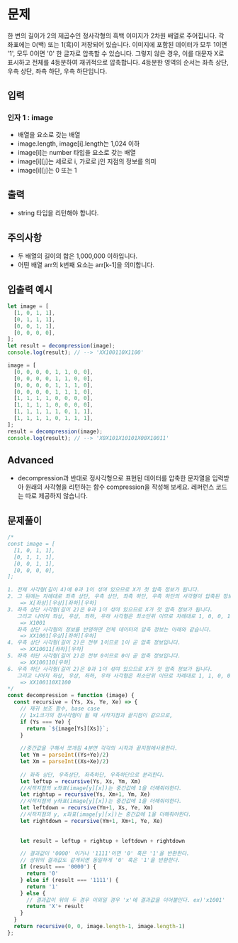 # 문제
한 변의 길이가 2의 제곱수인 정사각형의 흑백 이미지가 2차원 배열로 주어집니다. 각 좌표에는 0(백) 또는 1(흑)이 저장되어 있습니다. 이미지에 포함된 데이터가 모두 1이면 '1', 모두 0이면 '0' 한 글자로 압축할 수 있습니다. 그렇지 않은 경우, 이를 대문자 X로 표시하고 전체를 4등분하여 재귀적으로 압축합니다. 4등분한 영역의 순서는 좌측 상단, 우측 상단, 좌측 하단, 우측 하단입니다.

## 입력
### 인자 1 : image
* 배열을 요소로 갖는 배열
* image.length, image[i].length는 1,024 이하
* image[i]는 number 타입을 요소로 갖는 배열
* image[i][j]는 세로로 i, 가로로 j인 지점의 정보를 의미
* image[i][j]는 0 또는 1

## 출력
* string 타입을 리턴해야 합니다.

## 주의사항
* 두 배열의 길이의 합은 1,000,000 이하입니다.
* 어떤 배열 arr의 k번째 요소는 arr[k-1]을 의미합니다.

## 입출력 예시
```javascript
let image = [
  [1, 0, 1, 1],
  [0, 1, 1, 1],
  [0, 0, 1, 1],
  [0, 0, 0, 0],
];
let result = decompression(image);
console.log(result); // --> 'XX100110X1100​'

image = [
  [0, 0, 0, 0, 1, 1, 0, 0],
  [0, 0, 0, 0, 1, 1, 0, 0],
  [0, 0, 0, 0, 1, 1, 1, 0],
  [0, 0, 0, 0, 1, 1, 1, 0],
  [1, 1, 1, 1, 0, 0, 0, 0],
  [1, 1, 1, 1, 0, 0, 0, 0],
  [1, 1, 1, 1, 1, 0, 1, 1],
  [1, 1, 1, 1, 0, 1, 1, 1],
];
result = decompression(image);
console.log(result); // --> 'X0X101X10101X00X10011'
```

## Advanced
* decompression과 반대로 정사각형으로 표현된 데이터를 압축한 문자열을 입력받아 원래의 사각형을 리턴하는 함수 compression을 작성해 보세요. 레퍼런스 코드는 따로 제공하지 않습니다.

## 문제풀이
```javascript
/*
const image = [
  [1, 0, 1, 1],
  [0, 1, 1, 1],
  [0, 0, 1, 1],
  [0, 0, 0, 0],
];

1. 전체 사각형(길이 4)에 0과 1이 섞여 있으므로 X가 첫 압축 정보가 됩니다. 
2. 그 뒤에는 차례대로 좌측 상단, 우측 상단, 좌측 하단, 우측 하단의 사각형이 압축된 정보가 나와야 합니다.
    => X[좌상][우상][좌하][우하]
3. 좌측 상단 사각형(길이 2)은 0과 1이 섞여 있으므로 X가 첫 압축 정보가 됩니다. 
   그리고 나머지 좌상, 우상, 좌하, 우하 사각형은 최소단위 이므로 차례대로 1, 0, 0, 1 을 그대로 적습니다.
    => X1001
   좌측 상단 사각형의 정보를 반영하면 전체 데이터의 압축 정보는 아래와 같습니다.
    => XX1001[우상][좌하][우하]
4. 우측 상단 사각형(길이 2)은 전부 1이므로 1이 곧 압축 정보입니다. 
    => XX10011[좌하][우하]
5. 좌측 히단 사각형(길이 2)은 전부 0이므로 0이 곧 압축 정보입니다. 
    => XX100110[우하]
6. 우측 하단 사각형(길이 2)은 0과 1이 섞여 있으므로 X가 첫 압축 정보가 됩니다. 
   그리고 나머지 좌상, 우상, 좌하, 우하 사각형은 최소단위 이므로 차례대로 1, 1, 0, 0 을 그대로 적습니다.
    => XX100110X1100
*/
const decompression = function (image) {
  const recursive = (Ys, Xs, Ye, Xe) => {
    // 재귀 보조 함수, base case
    // 1x1크기의 정사각형이 될 때 시작지점과 끝지점이 같으므로,
    if (Ys === Ye) {
      return `${image[Ys][Xs]}`;
    } 
   
    //중간값을 구해서 쪼개짐 4분면 각각의 시작과 끝지점에사용한다.
    let Ym = parseInt((Ys+Ye)/2)
    let Xm = parseInt((Xs+Xe)/2)
    
    // 좌측 상단, 우측상단, 좌측하단, 우측하단으로 분리한다.
    let leftup = recursive(Ys, Xs, Ym, Xm)
    //시작지점의 x좌표(image[y][x])는 중간값에 1을 더해줘야한다.
    let rightup = recursive(Ys, Xm+1, Ym, Xe)
    //시작지점의 y좌표(image[y][x])는 중간값에 1을 더해줘야한다.
    let leftdown = recursive(Ym+1, Xs, Ye, Xm)
    //시작지점의 y, x좌표(image[y][x])는 중간값에 1을 더해줘야한다.
    let rightdown = recursive(Ym+1, Xm+1, Ye, Xe)
    
    
    let result = leftup + rightup + leftdown + rightdown

    // 결과값이 '0000' 이거나 '1111'이면 '0' 혹은 '1'을 반환한다.
    // 상위의 결과값도 같게되면 동일하게 '0' 혹은 '1'을 반환한다.
    if (result === '0000') {
      return '0'
    } else if (result === '1111') {
      return '1'
    } else {
      // 결과값이 위의 두 경우 이외일 경우 'x'에 결과값을 이어붙인다. ex)'x1001'
      return 'X'+ result
    }
  }
  return recursive(0, 0, image.length-1, image.length-1)
};

```

